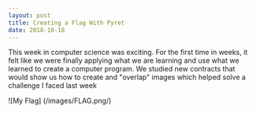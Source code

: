 ```yaml
---
layout: post
title: Creating a Flag With Pyret
date: 2018-10-18
---
```


This week in computer science was exciting. For the first time in weeks, it felt like we were finally applying what we are learning and use what we learned to create a computer program. We studied new contracts that would show us how to create and "overlap" images which helped solve a challenge I faced last week 


![My Flag] (/images/FLAG.png/)
